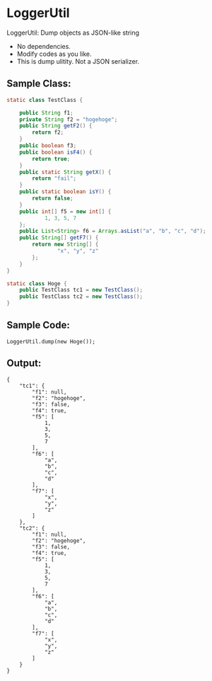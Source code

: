 # LoggerUtil

LoggerUtil: Dump objects as JSON-like string

* No dependencies.
* Modify codes as you like.
* This is dump ulitity. Not a JSON serializer.

## Sample Class:

```java
static class TestClass {

	public String f1;
	private String f2 = "hogehoge";
	public String getF2() {
		return f2;
	}
	public boolean f3;
	public boolean isF4() {
		return true;
	}
	public static String getX() {
		return "fail";
	}
	public static boolean isY() {
		return false;
	}
	public int[] f5 = new int[] {
			1, 3, 5, 7
	};
	public List<String> f6 = Arrays.asList("a", "b", "c", "d");
	public String[] getF7() {
		return new String[] {
				"x", "y", "z"
		};
	}
}

static class Hoge {
	public TestClass tc1 = new TestClass();
	public TestClass tc2 = new TestClass();
}
```


## Sample Code:

```
LoggerUtil.dump(new Hoge());
```


## Output:

```
{
	"tc1": {
		"f1": null,
		"f2": "hogehoge",
		"f3": false,
		"f4": true,
		"f5": [
			1,
			3,
			5,
			7
		],
		"f6": [
			"a",
			"b",
			"c",
			"d"
		],
		"f7": [
			"x",
			"y",
			"z"
		]
	},
	"tc2": {
		"f1": null,
		"f2": "hogehoge",
		"f3": false,
		"f4": true,
		"f5": [
			1,
			3,
			5,
			7
		],
		"f6": [
			"a",
			"b",
			"c",
			"d"
		],
		"f7": [
			"x",
			"y",
			"z"
		]
	}
}
```
